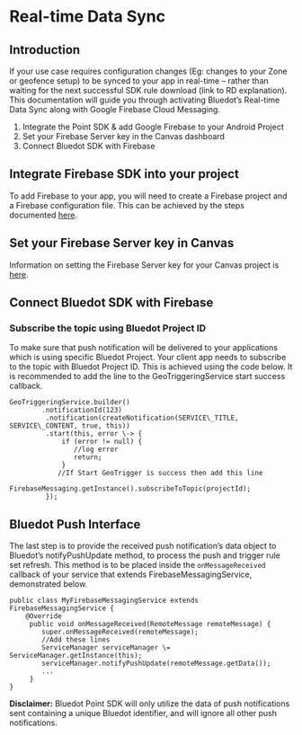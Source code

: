 Real-time Data Sync
======================================

Introduction
------------

If your use case requires configuration changes (Eg: changes to your Zone or geofence setup) to be synced to your app in real-time – rather than waiting for the next successful SDK rule download (link to RD explanation). This documentation will guide you through activating Bluedot’s Real-time Data Sync along with Google Firebase Cloud Messaging.

1.  Integrate the Point SDK & add Google Firebase to your Android Project
2.  Set your Firebase Server key in the Canvas dashboard
3.  Connect Bluedot SDK with Firebase

Integrate Firebase SDK into your project
----------------------------------------

To add Firebase to your app, you will need to create a Firebase project and a Firebase configuration file. This can be achieved by the steps documented [here](https://firebase.google.com/docs/android/setup).

Set your Firebase Server key in Canvas
--------------------------------------

Information on setting the Firebase Server key for your Canvas project is [here](https://docs.bluedot.io/real-time-data-sync/).

Connect Bluedot SDK with Firebase
---------------------------------

### Subscribe the topic using Bluedot Project ID

To make sure that push notification will be delivered to your applications which is using specific Bluedot Project. Your client app needs to subscribe to the topic with Bluedot Project ID. This is achieved using the code below. It is recommended to add the line to the GeoTriggeringService start success callback.

```
GeoTriggeringService.builder()
        .notificationId(123)
         .notification(createNotification(SERVICE\_TITLE, SERVICE\_CONTENT, true, this))
         .start(this, error \-> {
             if (error != null) {
                //log error
                return;
             }
            //If Start GeoTrigger is success then add this line
            FirebaseMessaging.getInstance().subscribeToTopic(projectId);
         });
```

Bluedot Push Interface
----------------------

The last step is to provide the received push notification’s data object to Bluedot’s notifyPushUpdate method, to process the push and trigger rule set refresh. This method is to be placed inside the `onMessageReceived` callback of your service that extends FirebaseMessagingService, demonstrated below.

```
public class MyFirebaseMessagingService extends FirebaseMessagingService {
    @Override
     public void onMessageReceived(RemoteMessage remoteMessage) {
        super.onMessageReceived(remoteMessage);
        //Add these lines
        ServiceManager serviceManager \= ServiceManager.getInstance(this);
        serviceManager.notifyPushUpdate(remoteMessage.getData());
        ...
     }
}
```

**Disclaimer:** Bluedot Point SDK will only utilize the data of push notifications sent containing a unique Bluedot identifier, and will ignore all other push notifications.